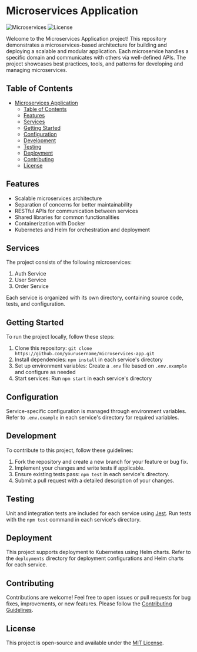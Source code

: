 # Microservices Application

![Microservices](https://img.shields.io/badge/microservices-architecture-brightgreen.svg)
![License](https://img.shields.io/badge/license-MIT-blue.svg)

Welcome to the Microservices Application project! This repository demonstrates a microservices-based architecture for building and deploying a scalable and modular application. Each microservice handles a specific domain and communicates with others via well-defined APIs. The project showcases best practices, tools, and patterns for developing and managing microservices.

## Table of Contents

- [Microservices Application](#microservices-application)
  - [Table of Contents](#table-of-contents)
  - [Features](#features)
  - [Services](#services)
  - [Getting Started](#getting-started)
  - [Configuration](#configuration)
  - [Development](#development)
  - [Testing](#testing)
  - [Deployment](#deployment)
  - [Contributing](#contributing)
  - [License](#license)

## Features

- Scalable microservices architecture
- Separation of concerns for better maintainability
- RESTful APIs for communication between services
- Shared libraries for common functionalities
- Containerization with Docker
- Kubernetes and Helm for orchestration and deployment

## Services

The project consists of the following microservices:

1. Auth Service
2. User Service
3. Order Service
   <!-- Add more services as needed -->

Each service is organized with its own directory, containing source code, tests, and configuration.

## Getting Started

To run the project locally, follow these steps:

1. Clone this repository: `git clone https://github.com/yourusername/microservices-app.git`
2. Install dependencies: `npm install` in each service's directory
3. Set up environment variables: Create a `.env` file based on `.env.example` and configure as needed
4. Start services: Run `npm start` in each service's directory

## Configuration

Service-specific configuration is managed through environment variables. Refer to `.env.example` in each service's directory for required variables.

## Development

To contribute to this project, follow these guidelines:

1. Fork the repository and create a new branch for your feature or bug fix.
2. Implement your changes and write tests if applicable.
3. Ensure existing tests pass: `npm test` in each service's directory.
4. Submit a pull request with a detailed description of your changes.

## Testing

Unit and integration tests are included for each service using [Jest](https://jestjs.io/). Run tests with the `npm test` command in each service's directory.

## Deployment

This project supports deployment to Kubernetes using Helm charts. Refer to the `deployments` directory for deployment configurations and Helm charts for each service.

## Contributing

Contributions are welcome! Feel free to open issues or pull requests for bug fixes, improvements, or new features. Please follow the [Contributing Guidelines](CONTRIBUTING.md).

## License

This project is open-source and available under the [MIT License](LICENSE).
